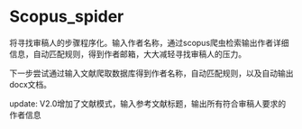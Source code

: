 # Scopus_spider

将寻找审稿人的步骤程序化。输入作者名称，通过scopus爬虫检索输出作者详细信息，自动匹配规则，得到作者邮箱，大大减轻寻找审稿人的压力。

下一步尝试通过输入文献爬取数据库得到作者名称，自动匹配规则，以及自动输出docx文档。

update:
V2.0增加了文献模式，输入参考文献标题，输出所有符合审稿人要求的作者信息
